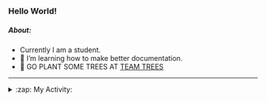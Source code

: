 ### Hello World!

##### About:
- Currently I am a student.
- 🌱 I’m learning how to make better documentation.
- 🌱 GO PLANT SOME TREES AT [TEAM TREES](https://teamtrees.org/)

---
<details>
  <summary>:zap: My Activity:</summary>
  
<!--START_SECTION:waka-->
![Code Time](http://img.shields.io/badge/Code%20Time-1%2C136%20hrs%207%20mins-blue)

**I'm a Night 🦉** 

```text
🌞 Morning                1400 commits        ██░░░░░░░░░░░░░░░░░░░░░░░   09.19 % 
🌆 Daytime                5396 commits        █████████░░░░░░░░░░░░░░░░   35.42 % 
🌃 Evening                4399 commits        ███████░░░░░░░░░░░░░░░░░░   28.88 % 
🌙 Night                  4038 commits        ███████░░░░░░░░░░░░░░░░░░   26.51 % 
```
📅 **I'm Most Productive on Wednesday** 

```text
Monday                   2292 commits        ████░░░░░░░░░░░░░░░░░░░░░   15.05 % 
Tuesday                  1983 commits        ███░░░░░░░░░░░░░░░░░░░░░░   13.02 % 
Wednesday                3516 commits        ██████░░░░░░░░░░░░░░░░░░░   23.08 % 
Thursday                 1900 commits        ███░░░░░░░░░░░░░░░░░░░░░░   12.47 % 
Friday                   1481 commits        ██░░░░░░░░░░░░░░░░░░░░░░░   09.72 % 
Saturday                 1351 commits        ██░░░░░░░░░░░░░░░░░░░░░░░   08.87 % 
Sunday                   2710 commits        ████░░░░░░░░░░░░░░░░░░░░░   17.79 % 
```


📊 **This Week I Spent My Time On** 

```text
🔥 Editors: 
VS Code                  29 mins             █████████████████████████   100.00 % 

🐱‍💻 Projects: 
CSF22                    20 mins             █████████████████░░░░░░░░   68.67 % 
praise                   9 mins              ████████░░░░░░░░░░░░░░░░░   31.33 % 
```


 Last Updated on 22/06/2023 18:07:49 UTC
<!--END_SECTION:waka-->
</details>
